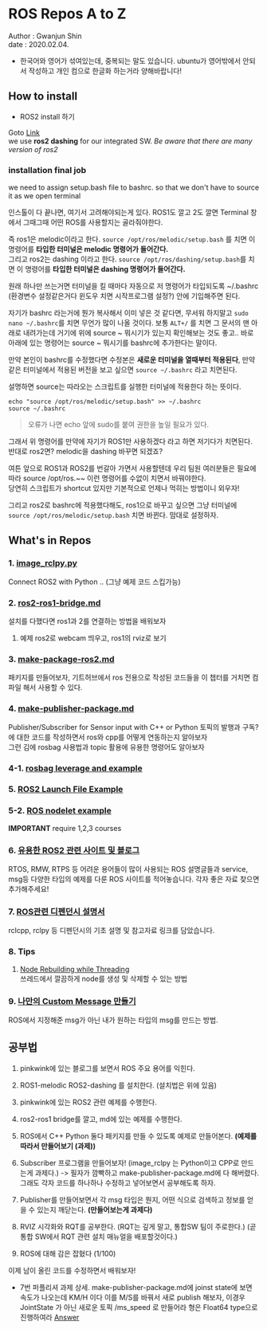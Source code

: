 # ROS Repos A to Z
Author : Gwanjun Shin <br/>
date : 2020.02.04.

* 한국어와 영어가 섞여있는데, 중복되는 말도 있습니다. ubuntu가 영어밖에서 안되서 작성하고 개인 컴으로 한글화 하는거라 양해바랍니다!

## How to install
 
 * ROS2 install 하기
 
 Goto [Link](https://index.ros.org/doc/ros2/Installation/Dashing/Linux-Install-Debians/#dashing-linux-ros1-add-pkgs) <br/>
 we use __ros2 dashing__ for our integrated SW. _Be aware that there are many version of ros2_
 
 
### installation final job
we need to assign setup.bash file to bashrc. so that we don't have to source it as we open terminal

인스톨이 다 끝나면, 여기서 고려해야되는게 있다. ROS1도 깔고 2도 깔면 Terminal 창에서 그때그때 어떤 ROS를 사용할지는 골라줘야한다.

즉 ros1은 melodic이라고 한다. `source /opt/ros/melodic/setup.bash` 를 치면 이 명령어를 __타입한 터미널은 melodic 명령어가 들어간다.__   
그리고 ros2는 dashing 이라고 한다. `source /opt/ros/dashing/setup.bash`를 치면 이 명령어를 __타입한 터미널은 dashing 명령어가 들어간다.__ 

원래 하나만 쓰는거면 터미널을 킬 때마다 자동으로 저 명령어가 타입되도록 ~/.bashrc (환경변수 설정같은거다 윈도우 치면 시작프로그램 설정?) 
안에 기입해주면 된다. 

자기가 bashrc 라는거에 뭔가 복사해서 이미 넣은 것 같다면, 무서워 하지말고
`sudo nano ~/.bashrc`를 치면 무언가 많이 나올 것이다. 보통 `ALT+/` 를 치면 그 문서의 맨 아래로 내려가는데 거기에 위에 source ~ 뭐시기가 있는지 확인해보는 것도 좋고.. 바로 아래에 있는 명령어는 source ~ 뭐시기를 bashrc에 추가한다는 말이다. 

만약 본인이 bashrc를 수정했다면 수정본은 __새로운 터미널을 열때부터 적용된다__, 만약 같은 터미널에서 적용된 버전을 보고 싶으면 
   `source ~/.bashrc` 라고 치면된다.

설명하면 source는 따라오는 스크립트를 실행한 터미널에 적용한다 하는 뜻이다.
```
echo "source /opt/ros/melodic/setup.bash" >> ~/.bashrc
source ~/.bashrc
```
> 오류가 나면 echo 앞에 sudo를 붙여 권한을 높일 필요가 있다.   

그래서 위 명령어를 만약에 자기가 ROS1만 사용하겠다 라고 하면 저기다가 치면된다. 반대로 ros2면? melodic을 dashing 바꾸면 되겠죠?

여튼 앞으로 ROS1과 ROS2를 번갈아 가면서 사용할텐데 우리 팀원 여러분들은 필요에 따라 source /opt/ros.~~ 이런 명령어를 수없이 치면서 바꿔야한다.   
당연히 스크립트가 shortcut 있지만 기본적으로 언제나 먹히는 방법이니 외우자!

그리고 ros2로 bashrc에 적용했다해도, ros1으로 바꾸고 싶으면 그냥 터미널에 `source /opt/ros/melodic/setup.bash` 치면 바뀐다. 맘대로 설정하자.



## What's in Repos
### 1. [image_rclpy.py](./image_rclpy.py)
Connect ROS2 with Python .. (그냥 예제 코드 스킵가능)

### 2. [ros2-ros1-bridge.md](./ros2-ros1-bridge.md)
설치를 다했다면 ros1과 2를 연결하는 방법을 배워보자
 1. 예제 ros2로 webcam 띄우고, ros1의 rviz로 보기

### 3. [make-package-ros2.md](./make-package-ros2.md)
 패키지를 만들어보자, 기트허브에서 ros 전용으로 작성된 코드들을 이 챕터를 거치면 컴파일 해서 사용할 수 있다.

### 4. [make-publisher-package.md](./make-publisher-package.md)
Publisher/Subscriber for Sensor input with C++ or Python
 토픽의 발행과 구독?에 대한 코드를 작성하면서 ros와 cpp를 어떻게 연동하는지 알아보자   
 그런 김에 rosbag 사용법과 topic 활용에 유용한 명령어도 알아보자
### 4-1. [rosbag leverage and example](./make-publisher-package.md#rosbag-실행)
 
### 5. [ROS2 Launch File Example](./ros2-launch-file.md)
### 5-2. [ROS nodelet example](./ros2-launch-file.md#what-is-ros-nodelet)

__IMPORTANT__ require 1,2,3 courses

### 6. [유용한 ROS2 관련 사이트 및 블로그](./start-ros-begin.md)   
RTOS, RMW, RTPS 등 어려운 용어들이 많이 사용되는 ROS 설명글들과
service, msg등 다양한 타입의 예제를 다룬 ROS 사이트를 적어놓습니다. 각자 좋은 자료 찾으면 추가해주세요!

### 7. [ROS관련 디펜던시 설명서](./ros_py_docs.md)
rclcpp, rclpy 등 디펜던시의 기초 설명 및 참고자료 링크를 담았습니다.      
      
   
### 8. Tips
1. [Node Rebuilding while Threading](./rebuild_node_in_thread.md)   
쓰레드에서 깔끔하게 node를 생성 및 삭제할 수 있는 방법


### 9. [나만의 Custom Message 만들기](./make_custom_msg.md)
ROS에서 지정해준 msg가 아닌 내가 원하는 타입의 msg를 만드는 방법.


## 공부법
 1. pinkwink에 있는 블로그를 보면서 ROS 주요 용어를 익힌다.
 2. ROS1-melodic ROS2-dashing 를 설치한다. (설치법은 위에 있음)
 3. pinkwink에 있는 ROS2 관련 예제를 수행한다.
 4. ros2-ros1 bridge를 깔고, md에 있는 예제를 수행한다.
 5. ROS에서 C++ Python 둘다 패키지를 만들 수 있도록 예제로 만들어본다. __(예제를 따라서 만들어보기 (과제))__
 6. Subscriber 프로그램을 만들어보자! (image_rclpy 는 Python이고 CPP로 만드는게 과제다.) -> 필자가 깜빡하고 make-publisher-package.md에 다 해버렸다. 그래도 각자 코드를 하나하나 수정하고 넣어보면서 공부해도록 하자.
 
 7. Publisher를 만들어보면서 각 msg 타입은 뭔지, 어떤 식으로 검색하고 정보를 얻을 수 있는지 깨닫는다. __(만들어보는게 과제다)__
 8. RVIZ 시각화와 RQT를 공부한다. (RQT는 깊게 말고, 통합SW 팀이 주로한다.) (곧 통합 SW에서 RQT 관련 설치 매뉴얼을 배포할것이다.)
 9. ROS에 대해 감은 잡혔다 (1/100) 
 
이제 남이 올린 코드를 수정하면서 배워보자!

* 7번 퍼플리셔 과제 상세.
 make-publisher-package.md에 joinst state에 보면 속도가 나오는데 KM/H 이다 이를 M/S를 바꿔서 새로 publish 해보자, 이경우 JointState 가 아닌  새로운 토픽 /ms_speed 로 만들어라 형은 Float64 type으로 진행하여라 [Answer](./speed_ms_cpp)


